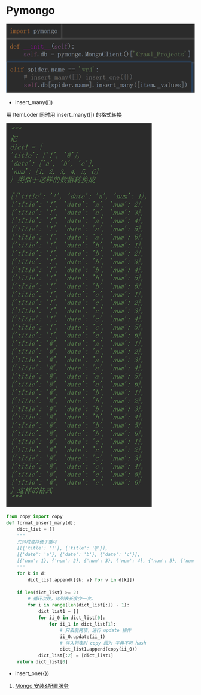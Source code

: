 # Pymongo

![1562916048992](Pymongo.assets/1562916048992.png)


- insert_many([])

用 ItemLoder 同时用 insert_many([]) 的格式转换 

![1563151207569](Pymongo.assets/1563151207569.png)

```python
from copy import copy
def format_insert_many(d):
    dict_list = []
    """
    先转成这样便于循环
    [[{'title': '!'}, {'title': '@'}], 
    [{'date': 'a'}, {'date': 'b'}, {'date': 'c'}], 
    [{'num': 1}, {'num': 2}, {'num': 3}, {'num': 4}, {'num': 5}, {'num': 6}]]
    """
    for k in d:
        dict_list.append([{k: v} for v in d[k]])

    if len(dict_list) >= 2:
        # 循环次数，比列表长度少一次。
        for i in range(len(dict_list[:]) - 1):
            dict_list1 = []
            for ii_0 in dict_list[0]:
                for ii_1 in dict_list[1]:
                    # 只去前两项，进行 update 操作
                    ii_0.update(ii_1)
                    # 存入列表时 copy 因为 字典不可 hash
                    dict_list1.append(copy(ii_0))
            dict_list[:2] = [dict_list1]
    return dict_list[0]

```


-   insert_one({})

<ol>
    <li><a href='安装&配置服务'>Mongo 安装&配置服务</a></li>
</ol>


